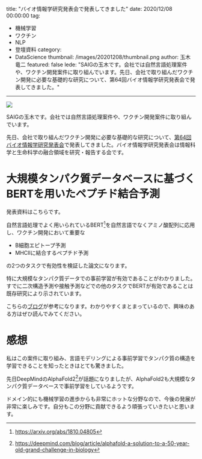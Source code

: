 title: "バイオ情報学研究発表会で発表してきました"
date: 2020/12/08 00:00:00
tag:
  - 機械学習
  - ワクチン
  - NLP
  - 登壇資料
category:
  - DataScience
thumbnail: /images/20201208/thumbnail.png
author: 玉木竜二
featured: false
lede: "SAIGの玉木です。会社では自然言語処理案件や、ワクチン開発案件に取り組んでいます。先日、会社で取り組んだワクチン開発に必要な基礎的な研究について、第64回バイオ情報学研究発表会で発表してきました。"
---

<img src="/images/20201208/top.png">

SAIGの玉木です。会社では自然言語処理案件や、ワクチン開発案件に取り組んでいます。

先日、会社で取り組んだワクチン開発に必要な基礎的な研究について、[第64回バイオ情報学研究発表会](https://www.ipsj.or.jp/kenkyukai/event/bio64.html)で発表してきました。バイオ情報学研究発表会は情報科学と生命科学の融合領域を研究・報告する会です。

# 大規模タンパク質データベースに基づくBERTを用いたペプチド結合予測
発表資料はこちらです。

<script async class="speakerdeck-embed" data-id="3e23f9e6d5744ea8a12bc65dad9528fb" data-ratio="1.33333333333333" src="//speakerdeck.com/assets/embed.js"></script>

自然言語処理でよく用いられているBERT[^1]を自然言語でなくアミノ酸配列に応用し、ワクチン開発において重要な

- B細胞エピトープ予測
- MHCⅡに結合するペプチド予測

の2つのタスクで有効性を検証した論文になります。

特に大規模なタンパク質データでの事前学習が有効であることがわかりました。すでに二次構造予測や接触予測などでの他のタスクでBERTが有効であることは既存研究により示されています。

こちらの[ブログ](https://bair.berkeley.edu/blog/2019/11/04/proteins/)が参考になります。わかりやすくまとまっているので、興味のある方はぜひ読んでみてください。

# 感想

私はこの案件に取り組み、言語モデリングによる事前学習でタンパク質の構造を学習できることを知ったときはとても驚きました。

先日DeepMindのAlphaFold2[^2]が話題になりましたが、AlphaFold2も大規模なタンパク質データベースで事前学習をしているようです。

ドメイン的にも機械学習の進歩からも非常にホットな分野なので、今後の発展が非常に楽しみです。自分もこの分野に貢献できるよう頑張っていきたいと思います。

[^1]: https://arxiv.org/abs/1810.04805
[^2]: https://deepmind.com/blog/article/alphafold-a-solution-to-a-50-year-old-grand-challenge-in-biology

